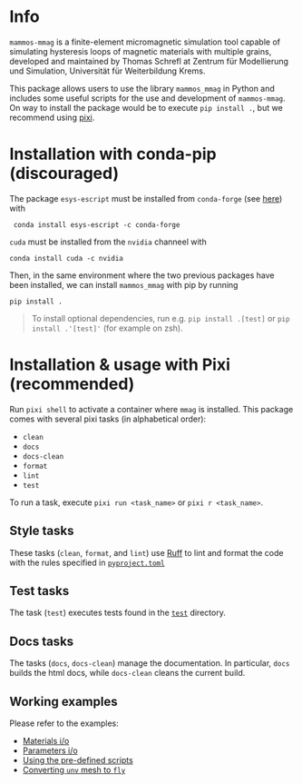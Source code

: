 # Info
`mammos-mmag` is a finite-element micromagnetic simulation tool capable of simulating hysteresis loops of magnetic materials with multiple grains, developed and maintained by Thomas Schrefl at Zentrum für Modellierung und Simulation, Universität für Weiterbildung Krems.

This package allows users to use the library `mammos_mmag` in Python and includes some useful scripts for the use and development of `mammos-mmag`. On way to install the package would be to execute `pip install .`, but we recommend using [pixi](https://prefix.dev).


# Installation with conda-pip (discouraged)
The package `esys-escript` must be installed from `conda-forge` (see [here](https://github.com/LutzGross/esys-escript.github.io/)) with
```console
 conda install esys-escript -c conda-forge
 ```

`cuda` must be installed from the `nvidia` channeel with
```console
conda install cuda -c nvidia
```

Then, in the same environment where the two previous packages have been installed, we can install `mammos_mmag` with pip by running
```console
pip install .
```

> To install optional dependencies, run e.g. `pip install .[test]` or `pip install .'[test]'` (for example on zsh).


# Installation & usage with Pixi (recommended)
Run `pixi shell` to activate a container where `mmag` is installed.
This package comes with several pixi tasks (in alphabetical order):
- `clean`
- `docs`
- `docs-clean`
- `format`
- `lint`
- `test`

To run a task, execute `pixi run <task_name>` or `pixi r <task_name>`.


## Style tasks
These tasks (`clean`, `format`, and `lint`) use [Ruff](https://docs.astral.sh/ruff/) to lint and format the code with the rules specified in [`pyproject.toml`](pyproject.toml)


## Test tasks
The task (`test`) executes tests found in the [`test`](test/) directory.


## Docs tasks
The tasks (`docs`, `docs-clean`) manage the documentation. In particular, `docs` builds the html docs, while `docs-clean` cleans the current build.


## Working examples
Please refer to the examples:
- [Materials i/o](docs/source/notebooks/materials_io.ipynb)
- [Parameters i/o](docs/source/notebooks/parameters_io.ipynb)
- [Using the pre-defined scripts](docs/source/notebooks/scripts.ipynb)
- [Converting `unv` mesh to `fly`](docs/source/notebooks/unvtofly.ipynb)
